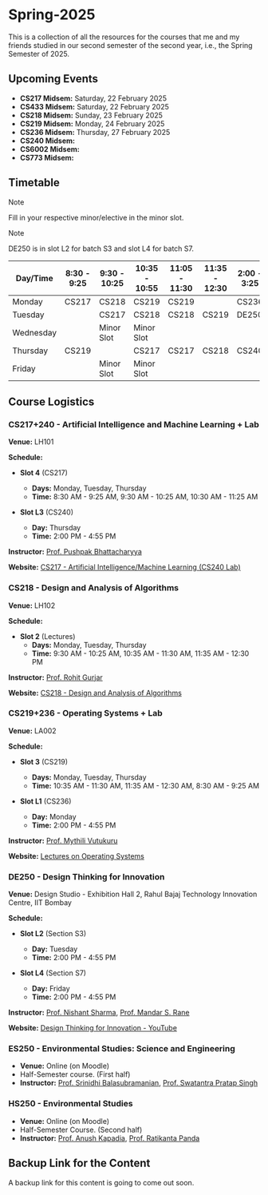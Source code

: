# Spring-2025

This is a collection of all the resources for the courses that me and my friends studied in our second semester of the second year, i.e., the Spring Semester of 2025.

## Upcoming Events

- **CS217 Midsem:** Saturday, 22 February 2025
- **CS433 Midsem:** Saturday, 22 February 2025
- **CS218 Midsem:** Sunday, 23 February 2025
- **CS219 Midsem:** Monday, 24 February 2025
- **CS236 Midsem:** Thursday, 27 February 2025
- **CS240 Midsem:**
- **CS6002 Midsem:**
- **CS773 Midsem:**

## Timetable

> [!NOTE]  
> Fill in your respective minor/elective in the minor slot.

> [!NOTE]  
> DE250 is in slot L2 for batch S3 and slot L4 for batch S7.

| Day/Time  | 8:30 - 9:25 | 9:30 - 10:25  | 10:35 - 10:55 | 11:05 - 11:30  | 11:35 - 12:30 | 2:00 - 3:25  | 3:30 - 4:55 | 5:30 - 6:55 | 7:00 - 8:25 |
| ------------- | ------------- | ------------- | ------------- | ------------- | ------------- | ------------- | ------------- | ------------- | ------------- |
| Monday | CS217 | CS218 | CS219 | CS219 |   | CS236 | CS236 |   |   |
| Tuesday |   | CS217 | CS218 | CS218 | CS219 | DE250 | DE250 |   |   |
| Wednesday |   | Minor Slot | Minor Slot |   |   |   |   |   |   |
| Thursday | CS219 |   | CS217 | CS217 | CS218 | CS240 | CS240 |   |   |
| Friday |   | Minor Slot | Minor Slot |   |   |   |   |   |   |

## Course Logistics

### CS217+240 - Artificial Intelligence and Machine Learning + Lab

**Venue:** LH101

**Schedule:**

- **Slot 4** (CS217)
  - **Days:** Monday, Tuesday, Thursday 
  - **Time:** 8:30 AM - 9:25 AM, 9:30 AM - 10:25 AM, 10:30 AM - 11:25 AM

- **Slot L3** (CS240)
  - **Day:** Thursday
  - **Time:** 2:00 PM - 4:55 PM
 
**Instructor:** [Prof. Pushpak Bhattacharyya](https://www.cse.iitb.ac.in/~pb/)

**Website:** [CS217 - Artificial Intelligence/Machine Learning (CS240 Lab)](https://www.cse.iitb.ac.in/~cs217/2025/)


### CS218 - Design and Analysis of Algorithms

**Venue:** LH102

**Schedule:**

- **Slot 2** (Lectures)
  - **Days:** Monday, Tuesday, Thursday
  - **Time:** 9:30 AM - 10:25 AM, 10:35 AM - 11:30 AM, 11:35 AM - 12:30 PM
 
**Instructor:** [Prof. Rohit Gurjar](https://www.cse.iitb.ac.in/~rgurjar/)

**Website:** [CS218 - Design and Analysis of Algorithms](https://www.cse.iitb.ac.in/~rgurjar/CS218-2025/)


### CS219+236 - Operating Systems + Lab

**Venue:** LA002

**Schedule:**

- **Slot 3** (CS219)
  - **Days:** Monday, Tuesday, Thursday
  - **Time:** 10:35 AM - 11:30 AM, 11:35 AM - 12:30 AM, 8:30 AM - 9:25 AM

- **Slot L1** (CS236)
  - **Day:** Monday
  - **Time:** 2:00 PM - 4:55 PM
 
**Instructor:** [Prof. Mythili Vutukuru](https://www.cse.iitb.ac.in/~mythili/)

**Website:** [Lectures on Operating Systems](https://www.cse.iitb.ac.in/~mythili/os/)


### DE250 - Design Thinking for Innovation

**Venue:** Design Studio - Exhibition Hall 2, Rahul Bajaj Technology Innovation Centre, IIT Bombay

**Schedule:**

- **Slot L2** (Section S3)
  - **Day:** Tuesday
  - **Time:** 2:00 PM - 4:55 PM

- **Slot L4** (Section S7)
  - **Day:** Friday
  - **Time:** 2:00 PM - 4:55 PM
 
**Instructor:** [Prof. Nishant Sharma](https://www.idc.iitb.ac.in/people/faculty/sharma-nishant), [Prof. Mandar S. Rane](https://mrane.com/)

**Website:** [Design Thinking for Innovation - YouTube](https://www.youtube.com/@DesignThinkingforInnovation)


### ES250 - Environmental Studies: Science and Engineering

- **Venue:** Online (on Moodle)
- Half-Semester course. (First half)
- **Instructor:** [Prof. Srinidhi Balasubramanian](https://www.esed.iitb.ac.in/faculty/srinidhi-balasubramanian), [Prof. Swatantra Pratap Singh](https://www.esed.iitb.ac.in/faculty/swatantra-pratap-singh)


### HS250 - Environmental Studies

- **Venue:** Online (on Moodle)
- Half-Semester Course. (Second half)
- **Instructor:** [Prof. Anush Kapadia](https://www.cps.iitb.ac.in/faculty/anush-kapadia/), [Prof. Ratikanta Panda](https://www.hss.iitb.ac.in/people/faculty/ratikanta-panda)

## Backup Link for the Content

A backup link for this content is going to come out soon.
